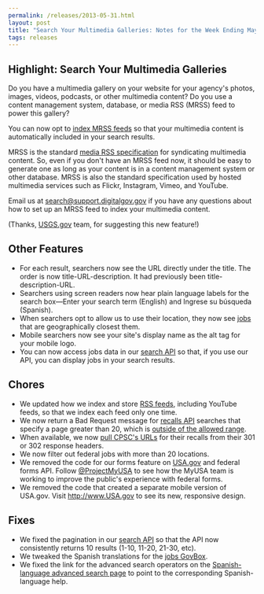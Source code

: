 ```yaml
---
permalink: /releases/2013-05-31.html
layout: post
title: "Search Your Multimedia Galleries: Notes for the Week Ending May 31, 2013"
tags: releases
---
```


## Highlight: Search Your Multimedia Galleries

Do you have a multimedia gallery on your website for your agency's photos, images, videos, podcasts, or other multimedia content? Do you use a content management system, database, or media RSS (MRSS) feed to power this gallery?

You can now opt to [index MRSS feeds](/sites/manual/rss.html) so that your multimedia content is automatically included in your search results. 

MRSS is the standard [media RSS specification](http://www.rssboard.org/media-rss) for syndicating multimedia content. So, even if you don't have an MRSS feed now, it should be easy to generate one as long as your content is in a content management system or other database. MRSS is also the standard specification used by hosted multimedia services such as Flickr, Instagram, Vimeo, and YouTube. 

Email us at <search@support.digitalgov.gov> if you have any questions about how to set up an MRSS feed to index your multimedia content.

(Thanks, [USGS.gov](http://www.usgs.gov) team, for suggesting this new feature!)

## Other Features

* For each result, searchers now see the URL directly under the title. The order is now title-URL-description. It had previously been title-description-URL.
* Searchers using screen readers now hear plain language labels for the search box&mdash;Enter your search term (English) and Ingrese su búsqueda (Spanish).
* When searchers opt to allow us to use their location, they now see [jobs](/sites/manual/govbox-jobs.html) that are geographically closest them.
* Mobile searchers now see your site's display name as the alt tag for your mobile logo.
* You can now access jobs data in our [search API](/sites/manual/api.html) so that, if you use our API, you can display jobs in your search results.

## Chores

* We updated how we index and store [RSS feeds](/sites/manual/rss.html), including YouTube feeds, so that we index each feed only one time.
* We now return a Bad Request message for [recalls API](/developer/recalls.html) searches that specify a page greater than 20, which is [outside of the allowed range](https://github.com/GSA/recalls_api/commit/0539ce559cae7c4f9360f56dba91932bc48ebb4c).
* When available, we now [pull CPSC's URLs](https://github.com/GSA/recalls_api/commit/74ff28198b2e09418d9d0826fffdcb99bd7fd22f) for their recalls from their 301 or 302 response headers.
* We now filter out federal jobs with more than 20 locations.
* We removed the code for our forms feature on [USA.gov](http://www.usa.gov) and federal forms API. Follow [@ProjectMyUSA](https://twitter.com/ProjectMyUSA) to see how the MyUSA team is working to improve the public's experience with federal forms.
* We removed the code that created a separate mobile version of USA.gov. Visit  <http://www.USA.gov> to see its new, responsive design.


## Fixes

* We fixed the pagination in our [search API](/sites/manual/api.html) so that the API now consistently returns 10 results (1-10, 11-20, 21-30, etc).
* We tweaked the Spanish translations for the [jobs GovBox](/sites/manual/govbox-jobs.html).
* We fixed the link for the advanced search operators on the [Spanish-language advanced search page](http://search.usa.gov/search/advanced?affiliate=gobiernousa) to point to the corresponding Spanish-language help.